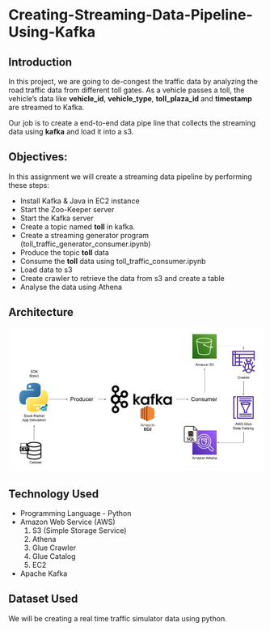 # Creating-Streaming-Data-Pipeline-Using-Kafka

## Introduction
In this project, we are going to de-congest the traffic data by analyzing the road traffic data from different toll gates. As a vehicle passes a toll, 
the vehicle’s data like **vehicle_id**, **vehicle_type**, **toll_plaza_id** and **timestamp** are streamed to Kafka. 

Our job is to create a end-to-end data pipe line that collects the streaming data using **kafka** and load it into a s3.

## Objectives:
In this assignment we will create a streaming data pipeline by performing these steps:

- Install Kafka & Java in EC2 instance
- Start the Zoo-Keeper server
- Start the Kafka server
- Create a topic named **toll** in kafka.
- Create a streaming generator program (toll_traffic_generator_consumer.ipynb)
- Produce the topic **toll** data
- Consume the **toll** data using toll_traffic_consumer.ipynb
- Load data to s3
- Create crawler to retrieve the data from s3 and create a table 
- Analyse the data using Athena

## Architecture
![This is an image](https://github.com/vekr1518/Creating-Streaming-Data-Pipeline-Using-Kafka/blob/main/Architecture.jpg)

## Technology Used
- Programming Language - Python
- Amazon Web Service (AWS)
  1. S3 (Simple Storage Service)
  2. Athena
  3. Glue Crawler
  4. Glue Catalog
  5. EC2
- Apache Kafka

## Dataset Used
We will be creating a real time traffic simulator data using python. 
